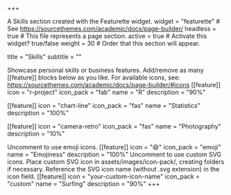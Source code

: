 +++

A Skills section created with the Featurette widget.
widget = "featurette" # See https://sourcethemes.com/academic/docs/page-builder/ headless = true # This file represents a page section. active = true # Activate this widget? true/false weight = 30 # Order that this section will appear.

title = "Skills" subtitle = ""

Showcase personal skills or business features.
Add/remove as many [[feature]] blocks below as you like.
For available icons, see: https://sourcethemes.com/academic/docs/page-builder/#icons
[[feature]] icon = "r-project" icon_pack = "fab" name = "R" description = "90%"

[[feature]] icon = "chart-line" icon_pack = "fas" name = "Statistics" description = "100%"

[[feature]] icon = "camera-retro" icon_pack = "fas" name = "Photography" description = "10%"

Uncomment to use emoji icons.
[[feature]]
icon = "😄"
icon_pack = "emoji"
name = "Emojiness"
description = "100%"
Uncomment to use custom SVG icons.
Place custom SVG icon in assets/images/icon-pack/, creating folders if necessary.
Reference the SVG icon name (without .svg extension) in the icon field.
[[feature]]
icon = "your-custom-icon-name"
icon_pack = "custom"
name = "Surfing"
description = "90%"
+++

